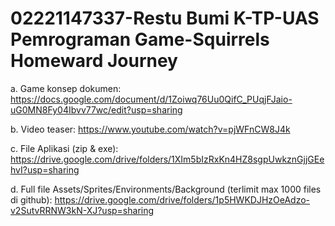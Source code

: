 # 02221147337-Restu Bumi K-TP-UAS Pemrograman Game-Squirrels Homeward Journey

a. Game konsep dokumen: https://docs.google.com/document/d/1Zoiwq76Uu0QifC_PUqjFJaio-uG0MN8Fy04Ibvv77wc/edit?usp=sharing

b. Video teaser: https://www.youtube.com/watch?v=pjWFnCW8J4k

c. File Aplikasi (zip & exe): https://drive.google.com/drive/folders/1XIm5bIzRxKn4HZ8sgpUwkznGjjGEehvI?usp=sharing

d. Full file Assets/Sprites/Environments/Background (terlimit max 1000 files di github): https://drive.google.com/drive/folders/1p5HWKDJHzOeAdzo-v2SutvRRNW3kN-XJ?usp=sharing
